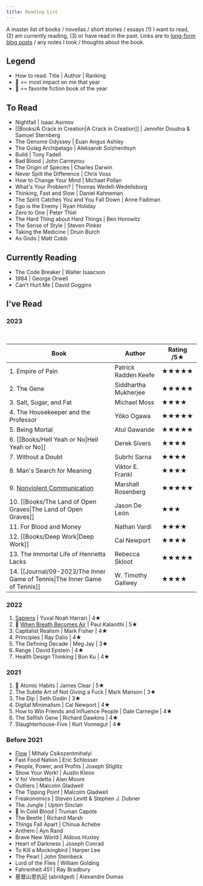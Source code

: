 ```yaml
---
title: Reading List
---
```

A master list of books / novellas / short stories / essays (1) I want to read, (2) am currently reading, (3) or have read in the past. Links are to [long-form blog posts](https://heidi-huang.ghost.io/tag/readsandreflections/) / any notes I took / thoughts about the book.

## Legend
- How to read: Title | Author | Ranking
- 🥇 == most impact on me that year
- 🥸 == favorite fiction book of the year

## To Read
- Nightfall | Isaac Asimov
- [[Books/A Crack in Creation|A Crack in Creation]] | Jennifer Doudna & Samuel Sternberg 
- The Genome Odyssey | Euan Angus Ashley
- The Gulag Archipelago | Aleksandr Solzhenitsyn
- Build | Tony Fadell
- Bad Blood | John Carreyrou
- The Origin of Species | Charles Darwin
- Never Split the Difference | Chris Voss
- How to Change Your Mind | Michael Pollan
- What's Your Problem? | Thomas Wedell-Wedellsborg
- Thinking, Fast and Slow | Daniel Kahneman
- The Spirit Catches You and You Fall Down | Anne Fadiman 
- Ego is the Enemy | Ryan Holiday
- Zero to One | Peter Thiel
- The Hard Thing about Hard Things | Ben Horowitz
- The Sense of Style | Steven Pinker
- Taking the Medicine | Druin Burch
- As Gods | Matt Cobb

## Currently Reading
- The Code Breaker | Walter Isaacson
- 1984 | George Orwell
- Can't Hurt Me | David Goggins

## I've Read
### 2023
<br>

| **Book**   |      **Author**      |  **Rating** /5★ |
|----------|----------------|--------------------------|
| 1. Empire of Pain | Patrick Radden Keefe | ★★★★★    |
| 2. The Gene | Siddhartha Mukherjee   |  ★★★★★ |
| 3. Salt, Sugar, and Fat | Michael Moss |    ★★★★ |
| 4. The Housekeeper and the Professor | Yōko Ogawa | ★★★★★ |
| 5. Being Mortal | Atul Gawande |    ★★★★★ |
| 6. [[Books/Hell Yeah or No\|Hell Yeah or No]] | Derek Sivers |  ★★★★  |
| 7. Without a Doubt | Subrhi Sarna |  ★★★★ |
| 8. Man's Search for Meaning | Viktor E. Frankl |  ★★★★ |
| 9. [Nonviolent Communication](https://heidi-huang.ghost.io/nonviolentcommunication/) | Marshall Rosenberg |  ★★★★★ |
| 10. [[Books/The Land of Open Graves\|The Land of Open Graves]] | Jason De León |  ★★★ |
| 11. For Blood and Money | Nathan Vardi |  ★★★★ |
| 12. [[Books/Deep Work\|Deep Work]] | Cal Newport |   ★★★★ |
| 13. The Immortal Life of Henrietta Lacks | Rebecca Skloot |  ★★★★★ |
| 14. [[Journal/09-2023/The Inner Game of Tennis\|The Inner Game of Tennis]] | W. Timothy Gallwey |  ★★★★ |

### 2022
1. [Sapiens](https://heidi-huang.ghost.io/sapiens/) | Yuval Noah Harrari | 4★
2. 🥇 [When Breath Becomes Air](https://heidi-huang.ghost.io/when-breath-becomes-air/) | Paul Kalanithi | 5★
3. Capitalist Realism | Mark Fisher | 4★
4. Principles | Ray Dalio | 4★
5. The Defining Decade | Meg Jay | 3★
6. Range | David Epstein | 4★
7. Health Design Thinking | Bon Ku | 4★

### 2021
1. 🥇 Atomic Habits | James Clear | 5★
2. The Subtle Art of Not Giving a Fuck | Mark Manson | 3★
3. The Dip | Seth Godin | 3★
4. Digital Minimalism | Cal Newport | 4★
5. How to Win Friends and Influence People | Dale Carnegie | 4★
6. The Selfish Gene | Richard Dawkins | 4★
7. Slaughterhouse-Five | Kurt Vonnegut | 4★

### Before 2021
- [Flow](https://heidi-huang.ghost.io/flow-the-psychology-of-optimal-experience/) | Mihaly Csikszentmihalyi
- Fast Food Nation | Eric Schlosser
- People, Power, and Profits | Joseph Stiglitz
- Show Your Work! | Austin Kleon
- V for Vendetta | Alan Moore
- Outliers | Malcolm Gladwell
- The Tipping Point | Malcolm Gladwell
- Freakonomics | Steven Levitt & Stephen J. Dubner
- The Jungle | Upton Sinclair
- 🥸 In Cold Blood | Truman Capote
- The Beetle | Richard Marsh
- Things Fall Apart | Chinua Achebe
- Anthem | Ayn Rand
- Brave New World | Aldous Huxley
- Heart of Darkness | Joseph Conrad
- To Kill a Mockingbird | Harper Lee 
- The Pearl | John Steinbeck 
- Lord of the Flies | William Golding
- Fahrenheit 451 | Ray Bradbury
- 基督山恩仇記 (abridged) | Alexandre Dumas
